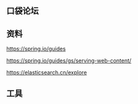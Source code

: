 ## 口袋论坛

## 资料
https://spring.io/guides

https://spring.io/guides/gs/serving-web-content/

https://elasticsearch.cn/explore

## 工具

